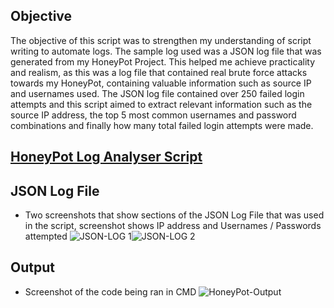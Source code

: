 ## Objective

The objective of this script was to strengthen my understanding of script writing to automate logs. The sample log used was a JSON log file that was generated from my HoneyPot Project. This helped me achieve practicality and realism, as this was a log file that contained real brute force attacks towards my HoneyPot, containing valuable information such as source IP and usernames used. The JSON log file contained over 250 failed login attempts and this script aimed to extract relevant information such as the source IP address, the top 5 most common usernames and password combinations and finally how many total failed login attempts were made.

## [HoneyPot Log Analyser Script](./Honeypot-Analyser-Final.py)

## JSON Log File
- Two screenshots that show sections of the JSON Log File that was used in the script, screenshot shows IP address and Usernames / Passwords attempted
![JSON-LOG 1](https://github.com/user-attachments/assets/5cf3fab4-7cfa-4761-9249-3fccf9d89096)![JSON-LOG 2](https://github.com/user-attachments/assets/47821abf-faa6-4d83-a875-473e4ab483fb)

## Output
- Screenshot of the code being ran in CMD
![HoneyPot-Output](https://github.com/user-attachments/assets/27e12d5e-49c1-48e0-b1e4-9f77a31fe239)


